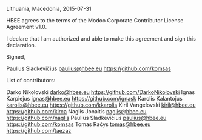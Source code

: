 Lithuania, Macedonia, 2015-07-31

HBEE agrees to the terms of the Modoo Corporate Contributor License
Agreement v1.0.

I declare that I am authorized and able to make this agreement and sign this
declaration.

Signed,

Paulius Sladkevičius paulius@hbee.eu https://github.com/komsas

List of contributors:

Darko Nikolovski darko@hbee.eu https://github.com/DarkoNikolovski
Ignas Karpiejus ignas@hbee.eu https://github.com/ignask
Karolis Kalantojus karolis@hbee.eu https://github.com/kkarolis
Kiril Vangelovski kiril@hbee.eu https://github.com/kirca
Naglis Jonaitis naglis@hbee.eu https://github.com/naglis
Paulius Sladkevičius paulius@hbee.eu https://github.com/komsas
Tomas Račys tomas@hbee.eu https://github.com/taezaz
